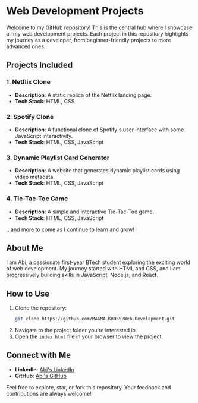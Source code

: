 # Web Development Projects

Welcome to my GitHub repository! This is the central hub where I showcase all my web development projects. Each project in this repository highlights my journey as a developer, from beginner-friendly projects to more advanced ones.

## Projects Included

### 1. **Netflix Clone**
- **Description**: A static replica of the Netflix landing page.
- **Tech Stack**: HTML, CSS

### 2. **Spotify Clone**
- **Description**: A functional clone of Spotify's user interface with some JavaScript interactivity.
- **Tech Stack**: HTML, CSS, JavaScript

### 3. **Dynamic Playlist Card Generator**
- **Description**: A website that generates dynamic playlist cards using video metadata.
- **Tech Stack**: HTML, CSS, JavaScript

### 4. **Tic-Tac-Toe Game**
- **Description**: A simple and interactive Tic-Tac-Toe game.
- **Tech Stack**: HTML, CSS, JavaScript

...and more to come as I continue to learn and grow!

## About Me
I am Abi, a passionate first-year BTech student exploring the exciting world of web development. My journey started with HTML and CSS, and I am progressively building skills in JavaScript, Node.js, and React.

## How to Use
1. Clone the repository:
   ```bash
   git clone https://github.com/MAGMA-KROSS/Web-Development.git
   ```
2. Navigate to the project folder you're interested in.
3. Open the `index.html` file in your browser to view the project.

## Connect with Me
- **LinkedIn**: [Abi's LinkedIn](https://www.linkedin.com/in/abik4001)
- **GitHub**: [Abi's GitHub](https://github.com/MAGMA-KROSS/Web-Development)

Feel free to explore, star, or fork this repository. Your feedback and contributions are always welcome!
